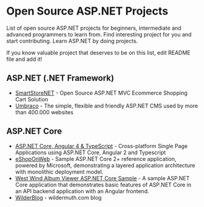 # Open Source ASP.NET Projects
List of open source ASP.NET projects for beginners, intermediate and advanced programmers to learn from. Find interesting project for you and start contributing. Learn ASP.NET by doing projects.

If you know valuable project that deserves to be on this list, edit README file and add it!

## ASP.NET (.NET Framework)
- [SmartStoreNET](https://github.com/smartstoreag/SmartStoreNET) - Open Source ASP.NET MVC Ecommerce Shopping Cart Solution
- [Umbraco](https://github.com/umbraco/Umbraco-CMS) - The simple, flexible and friendly ASP.NET CMS used by more than 400.000 websites

## ASP.NET Core
- [ASP.NET Core, Angular 4 & TypeScript](https://github.com/chsakell/aspnet5-angular2-typescript) - Cross-platform Single Page Applications using ASP.NET Core, Angular 2 and Typescript
- [eShopOnWeb](https://github.com/dotnet-architecture/eShopOnWeb) - Sample ASP.NET Core 2+ reference application, powered by Microsoft, demonstrating a layered application architecture with monolithic deployment model.
- [West Wind Album Viewer ASP.NET Core Sample](https://github.com/RickStrahl/AlbumViewerVNext) - A sample ASP.NET Core application that demonstrates basic features of ASP.NET Core in an API backend application with an Angular frontend.
- [WilderBlog](https://github.com/shawnwildermuth/WilderBlog) - wildermuth.com blog
